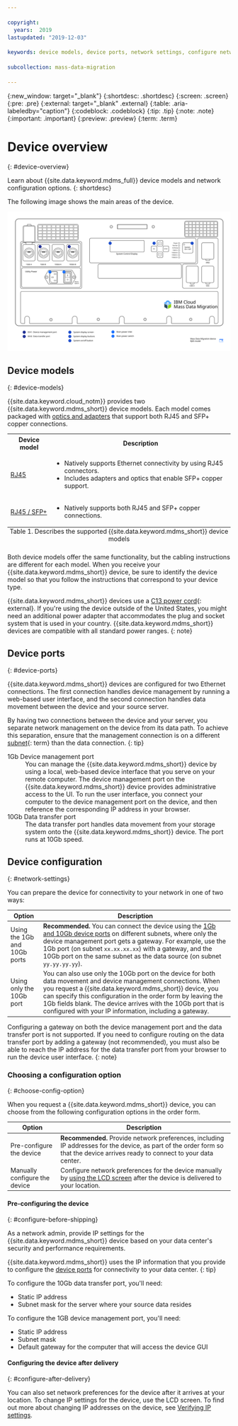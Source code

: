 ```yaml
---

copyright:
  years:  2019
lastupdated: "2019-12-03"

keywords: device models, device ports, network settings, configure network  

subcollection: mass-data-migration

---
```


{:new_window: target="_blank"}
{:shortdesc: .shortdesc}
{:screen: .screen}
{:pre: .pre}
{:external: target="_blank" .external}
{:table: .aria-labeledby="caption"}
{:codeblock: .codeblock}
{:tip: .tip}
{:note: .note}
{:important: .important}
{:preview: .preview}
{:term: .term}

# Device overview
{: #device-overview}

Learn about {{site.data.keyword.mdms_full}} device models and network configuration options. 
{: shortdesc}

The following image shows the main areas of the device.

<a href="https://{DomainName}/docs/api/content/mass-data-migration/images/mdms-device-rj45.svg">
  <img src="images/mdms-device-rj45.svg" alt="Top-down view of the Mass Data Migration device">
</a>

## Device models
{: #device-models}

{{site.data.keyword.cloud_notm}} provides two {{site.data.keyword.mdms_short}} device models. Each model comes packaged with [optics and adapters](/docs/mass-data-migration?topic=mass-data-migration-inventory-checklists) that support both RJ45 and SFP+ copper connections. 


<table>
  <tr>
    <th>Device model</th>
    <th>Description</th>
  </tr>
  <tr>
    <td><p><a href="/docs/mass-data-migration?topic=mass-data-migration-connect-device#set-up-RJ45-model">RJ45</a></p></td>
    <td>
      <ul>
        <li>Natively supports Ethernet connectivity by using RJ45 connectors.</li>
        <li>Includes adapters and optics that enable SFP+ copper support.</li>
      </ul>
    </td>
  </tr>
  <tr>
    <td><p><a href="/docs/mass-data-migration?topic=mass-data-migration-connect-device#set-up-SFP+-model">RJ45 / SFP+</a></p></td>
    <td>
      <ul>
        <li>Natively supports both RJ45 and SFP+ copper connections.</li>
      </ul>
    </td>
  </tr>
  <caption style="caption-side:bottom;">Table 1. Describes the supported {{site.data.keyword.mdms_short}} device models</caption>
</table>

Both device models offer the same functionality, but the cabling instructions are different for each model. When you receive your {{site.data.keyword.mdms_short}} device, be sure to identify the device model so that you follow the instructions that correspond to your device type.  

{{site.data.keyword.mdms_short}} devices use a [C13 power cord](https://en.wikipedia.org/wiki/IEC_60320){: external}. If you're using the device outside of the United States, you might need an additional power adapter that accommodates the plug and socket system that is used in your country. {{site.data.keyword.mdms_short}} devices are compatible with all standard power ranges.
{: note}

## Device ports
{: #device-ports}

{{site.data.keyword.mdms_short}} devices are configured for two Ethernet connections. The first connection handles device management by running a web-based user interface, and the second connection handles data movement between the device and your source server.

By having two connections between the device and your server, you separate network management on the device from its data path. To achieve this separation, ensure that the management connection is on a different [subnet](#x2040149){: term} than the data connection.
{: tip}

<dl>
    <dt>1Gb Device management port</dt>
        <dd>You can manage the {{site.data.keyword.mdms_short}} device by using a local, web-based device interface that you serve on your remote computer. The device management port on the {{site.data.keyword.mdms_short}} device provides administrative access to the UI. To run the user interface, you connect your computer to the device management port on the device, and then reference the corresponding IP address in your browser.</dd>
    <dt>10Gb Data transfer port</dt>
        <dd>The data transfer port handles data movement from your storage system onto the {{site.data.keyword.mdms_short}} device. The port runs at 10Gb speed.</dd>
</dl>

## Device configuration
{: #network-settings}

You can prepare the device for connectivity to your network in one of two ways:

| Option | Description |
| --- | --- |
| Using the 1Gb and 10Gb ports | **Recommended.** You can connect the device using the [1Gb and 10Gb device ports](#device-ports) on different subnets, where only the device management port gets a gateway. For example, use the 1Gb port (on subnet `xx.xx.xx.xx`) with a gateway, and the 10Gb port on the same subnet as the data source (on subnet `yy.yy.yy.yy`). |
| Using only the 10Gb port | You can also use only the 10Gb port on the device for both data movement and device management connections. When you request a {{site.data.keyword.mdms_short}} device, you can specify this configuration in the order form by leaving the 1Gb fields blank. The device arrives with the 10Gb port that is configured with your IP information, including a gateway. |

Configuring a gateway on both the device management port and the data transfer port is not supported. If you need to configure routing on the data transfer port by adding a gateway (not recommended), you must also be able to reach the IP address for the data transfer port from your browser to run the device user interface.
{: note}

### Choosing a configuration option
{: #choose-config-option}

When you request a {{site.data.keyword.mdms_short}} device, you can choose from the following configuration options in the order form.

| Option | Description |
|---|---|
| Pre-configure the device | **Recommended.** Provide network preferences, including IP addresses for the device, as part of the order form so that the device arrives ready to connect to your data center. |
| Manually configure the device | Configure network preferences for the device manually by [using the LCD screen](/docs/mass-data-migration?topic=mass-data-migration-verify-ip-settings#use-lcd-screen) after the device is delivered to your location. |


#### Pre-configuring the device
{: #configure-before-shipping}

As a network admin, provide IP settings for the {{site.data.keyword.mdms_short}} device based on your data center's security and performance requirements. 

{{site.data.keyword.mdms_short}} uses the IP information that you provide to configure the [device ports](#device-ports) for connectivity to your data center.
{: tip}

To configure the 10Gb data transfer port, you'll need:

- Static IP address
- Subnet mask for the server where your source data resides


To configure the 1GB device management port, you'll need:

- Static IP address
- Subnet mask
- Default gateway for the computer that will access the device GUI


#### Configuring the device after delivery
{: #configure-after-delivery}

You can also set network preferences for the device after it arrives at your location. To change IP settings for the device, use the LCD screen. To find out more about changing IP addresses on the device, see [Verifying IP settings](/docs/mass-data-migration?topic=mass-data-migration-verify-ip-settings).